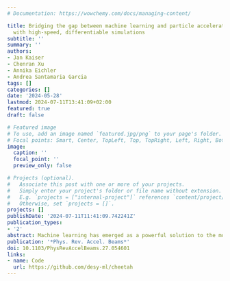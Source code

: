 ```yaml
---
# Documentation: https://wowchemy.com/docs/managing-content/

title: Bridging the gap between machine learning and particle accelerator physics
  with high-speed, differentiable simulations
subtitle: ''
summary: ''
authors:
- Jan Kaiser
- Chenran Xu
- Annika Eichler
- Andrea Santamaria Garcia
tags: []
categories: []
date: '2024-05-28'
lastmod: 2024-07-11T13:41:09+02:00
featured: true
draft: false

# Featured image
# To use, add an image named `featured.jpg/png` to your page's folder.
# Focal points: Smart, Center, TopLeft, Top, TopRight, Left, Right, BottomLeft, Bottom, BottomRight.
image:
  caption: ''
  focal_point: ''
  preview_only: false

# Projects (optional).
#   Associate this post with one or more of your projects.
#   Simply enter your project's folder or file name without extension.
#   E.g. `projects = ["internal-project"]` references `content/project/deep-learning/index.md`.
#   Otherwise, set `projects = []`.
projects: []
publishDate: '2024-07-11T11:41:09.742241Z'
publication_types:
- '2'
abstract: Machine learning has emerged as a powerful solution to the modern challenges in accelerator physics. However, the limited availability of beam time, the computational cost of simulations, and the high dimensionality of optimization problems pose significant challenges in generating the required data for training state-of-the-art machine learning models. In this work, we introduce cheetah, a pytorch-based high-speed differentiable linear beam dynamics code. cheetah enables the fast collection of large datasets by reducing computation times by multiple orders of magnitude and facilitates efficient gradient-based optimization for accelerator tuning and system identification. This positions cheetah as a user-friendly, readily extensible tool that integrates seamlessly with widely adopted machine learning tools. We showcase the utility of cheetah through five examples, including reinforcement learning training, gradient-based beamline tuning, gradient-based system identification, physics-informed Bayesian optimization priors, and modular neural network surrogate modeling of space charge effects. The use of such a high-speed differentiable simulation code will simplify the development of machine learning-based methods for particle accelerators and fast-track their integration into everyday operations of accelerator facilities.
publication: '*Phys. Rev. Accel. Beams*'
doi: 10.1103/PhysRevAccelBeams.27.054601
links:
- name: Code
  url: https://github.com/desy-ml/cheetah
---
```

